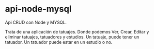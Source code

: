 # api-node-mysql

Api CRUD con Node y MYSQL.

Trata de una aplicación de tatuajes. Donde podemos Ver, Crear, Editar y eliminar tatuajes, tatuadores y estudios.
Un tatuaje, puede tener un tatuador. Un tatuador puede estar en un estudio o no.

